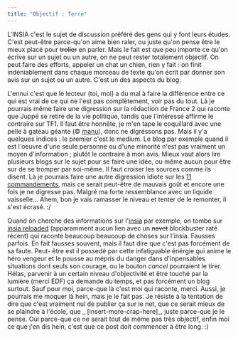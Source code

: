 ```yaml
---
title: "Objectif : Terre"
---
```


L'INSIA c'est le sujet de discussion préféré des gens qui y font leurs études.
C'est peut-être parce-qu'on aime bien raler, ou juste qu'on pense être le
mieux placé pour <s>troller</s> en parler. Mais le fait est que peu importe ce
qu'on écrive sur un sujet ou un autre, on ne peut rester totalement objectif.
On peut faire des efforts, appeler un chat un chien, rien y fait : on finit
indéniablement dans chaque morceau de texte qu'on écrit par donner son avis
sur un sujet ou un autre. C'est un des aspects du blog.

L'ennui c'est que le lecteur (toi, moi) a du mal à faire la différence entre
ce qui est vrai de ce qui ne l'est pas complètement, voir pas du tout. Là je
pourrais même faire une digression sur la rédaction de France 2 qui raconte
que Juppé se retire de la vie politique, tandis que l'intéressé affirme le
contraire sur TF1. Il faut être honnête, je m'en tape le coquillard avec une
pelle à gateau géante (© [manu](http://manu.all-3rd.net/blog/)), donc ne
digréssons pas. Mais il y'a quelques indices : le premier c'est le medium. Le
blog par exemple quand il est l'oeuvre d'une seule personne ou d'une minorité
n'est pas vraiment un moyen d'information ; plutôt le contraire à mon avis.
Mieux vaut alors lire plusieurs blogs sur le sujet pour se faire une idée, ou
même aucun pour être sur de se tromper par soi-même. Il faut croiser les
sources comme ils disent. Là je pourrais faire une autre digression idiote sur
les [11
commandements](http://www.allocine.fr/film/fichefilm_gen_cfilm=51366.html),
mais ce serait peut-être de mauvais goût et encore une fois je ne digresse
pas. Malgré ma forte ressemblance avec un liquide vaisselle... Ahem, bon je
vais ramasser le niveau et tenter de le remonter, il s'est écrasé. :/

Quand on cherche des informations sur l'[insia](http://www.insia.org) par
exemple, on tombe sur [insia reloaded](http://koffi.christophe.free.fr/insia/)
(apparamment aucun lien avec un <s>navet</s> blockbuster raté récent) qui
raconte beaucoup beaucoup de choses sur l'insia. Fausses parfois. En fait
fausses souvent, mais il faut dire que c'est pas forcément de sa faute. Peut-
être est il possedé par cette infatiguable énérgie qui anime le héro vengeur
et le pousse au mépris du danger dans d'inpensables situations dont seuls son
courage, ou le bouton _cancel_ pourraient le tirer. Hélas, parvenir à un
certain niveau d'objectivité et être touché par la lumière (merci EDF) ça
demande du temps, et pas forcément un blog surtout. Sauf pour moi, parce-que
là c'est moi qui raconte, merci. Aussi, je pourrais me moquer là hein, mais je
le fait pas. Je résiste à la tentation de dire que c'est vraiment nul de
publier ça sur le net, que ce serait mieux de se plaindre à l'école, que _
[insert-more-crap-here]_, juste parce-que je le pense. Oui parce-que ce ne
serait tout de même pas très objectif, enfin moi ce que j'en dis hein, c'est
que ce post doit commencer à être long. :)

